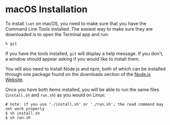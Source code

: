 # macOS Installation

To install `lset` on macOS, you need to make sure that you have the Command Line Tools installed. The easiest way to make sure they are downloaded is to open the Terminal app and run:
```bash
% git
```
If you have the tools installed, `git` will display a help message. If you don't, a window should appear asking if you would like to install them. 

You will also need to install Node.js and npm, both of which can be installed through one package found on the downloads section of the [Node.js Website](https://nodejs.org/en/download/). 

Once you have both items installed, you will be able to run the same files (`install.sh` and `run.sh`) as you would on Linux:
```
# note: if you use './install.sh' or './run.sh', the read command may not work properly
$ sh install.sh
$ sh run.sh
```
